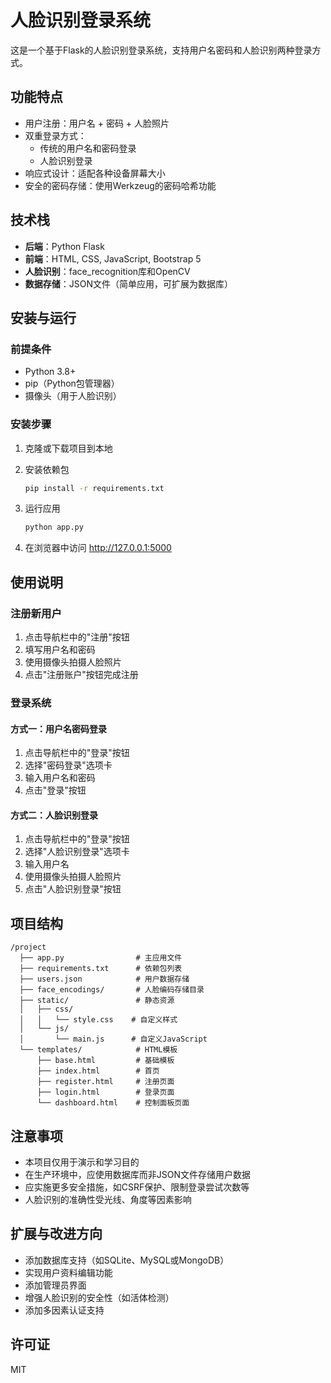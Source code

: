 # 人脸识别登录系统

这是一个基于Flask的人脸识别登录系统，支持用户名密码和人脸识别两种登录方式。

## 功能特点

- 用户注册：用户名 + 密码 + 人脸照片
- 双重登录方式：
  - 传统的用户名和密码登录
  - 人脸识别登录
- 响应式设计：适配各种设备屏幕大小
- 安全的密码存储：使用Werkzeug的密码哈希功能

## 技术栈

- **后端**：Python Flask
- **前端**：HTML, CSS, JavaScript, Bootstrap 5
- **人脸识别**：face_recognition库和OpenCV
- **数据存储**：JSON文件（简单应用，可扩展为数据库）

## 安装与运行

### 前提条件

- Python 3.8+
- pip（Python包管理器）
- 摄像头（用于人脸识别）

### 安装步骤

1. 克隆或下载项目到本地

2. 安装依赖包
   ```bash
   pip install -r requirements.txt
   ```

3. 运行应用
   ```bash
   python app.py
   ```

4. 在浏览器中访问 http://127.0.0.1:5000

## 使用说明

### 注册新用户

1. 点击导航栏中的"注册"按钮
2. 填写用户名和密码
3. 使用摄像头拍摄人脸照片
4. 点击"注册账户"按钮完成注册

### 登录系统

#### 方式一：用户名密码登录

1. 点击导航栏中的"登录"按钮
2. 选择"密码登录"选项卡
3. 输入用户名和密码
4. 点击"登录"按钮

#### 方式二：人脸识别登录

1. 点击导航栏中的"登录"按钮
2. 选择"人脸识别登录"选项卡
3. 输入用户名
4. 使用摄像头拍摄人脸照片
5. 点击"人脸识别登录"按钮

## 项目结构

```
/project
  ├── app.py                # 主应用文件
  ├── requirements.txt      # 依赖包列表
  ├── users.json            # 用户数据存储
  ├── face_encodings/       # 人脸编码存储目录
  ├── static/               # 静态资源
  │   ├── css/
  │   │   └── style.css    # 自定义样式
  │   └── js/
  │       └── main.js      # 自定义JavaScript
  └── templates/            # HTML模板
      ├── base.html         # 基础模板
      ├── index.html        # 首页
      ├── register.html     # 注册页面
      ├── login.html        # 登录页面
      └── dashboard.html    # 控制面板页面
```

## 注意事项

- 本项目仅用于演示和学习目的
- 在生产环境中，应使用数据库而非JSON文件存储用户数据
- 应实施更多安全措施，如CSRF保护、限制登录尝试次数等
- 人脸识别的准确性受光线、角度等因素影响

## 扩展与改进方向

- 添加数据库支持（如SQLite、MySQL或MongoDB）
- 实现用户资料编辑功能
- 添加管理员界面
- 增强人脸识别的安全性（如活体检测）
- 添加多因素认证支持

## 许可证

MIT